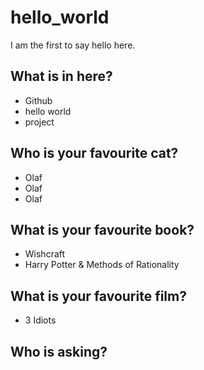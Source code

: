 # hello_world
I am the first to say hello here.
## What is in here?
- Github
- hello world
- project
## Who is your favourite cat?
- Olaf
- Olaf
- Olaf
## What is your favourite book?
- Wishcraft
- Harry Potter & Methods of Rationality
## What is your favourite film?
- 3 Idiots
## Who is asking?
